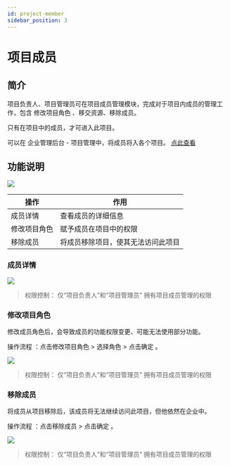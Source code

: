 ```yaml
---
id: project-member
sidebar_position: 3
---
```


# 项目成员

## 简介[](#jian-jie)

项目负责人、项目管理员可在项目成员管理模块，完成对于项目内成员的管理工作，包含 修改项目角色 、移交资源、移除成员。

只有在项目中的成员，才可进入此项目。

可以在 企业管理后台 - 项目管理中，将成员将入各个项目。 [点此查看](https://app.gitbook.com/@growingio/s/op/~/drafts/-MMuEk7ax0sRi_esMUzn/v/v20201200/product-manual/qi-ye-guan-li-hou-tai/zhan-dian-guan-li/cheng-yuan-pei-zhi)​


## 功能说明[](#gong-neng-shuo-ming)

![](/img/assets-M2qbZInaXgdm8kkNosp-MkGt2ZMYX5u3wKvOeja-MkGtPls5AviqjgP6tLlimage.png)

| 操作  | 作用  |
| --- | --- |
| 成员详情 | 查看成员的详细信息 |
| 修改项目角色 | 赋予成员在项目中的权限 |
| 移除成员 | 将成员移除项目，使其无法访问此项目 |


### 成员详情[](#cheng-yuan-xiang-qing)

![](/img/assets-M2qbZInaXgdm8kkNosp-MkGt2ZMYX5u3wKvOeja-MkGtrIC6bjVCqScV6znimage.png)

> 权限控制： 仅“项目负责人”和“项目管理员” 拥有项目成员管理的权限


### 修改项目角色[](#xiu-gai-xiang-mu-jiao-se)

修改成员角色后，会导致成员的功能权限变更、可能无法使用部分功能。

操作流程 ：点击修改项目角色 > 选择角色 > 点击确定 。

![](/img/assets-M2qbZInaXgdm8kkNosp-MkGt2ZMYX5u3wKvOeja-MkGuIqjzLRCrVBS42IQimage.png)

> 权限控制： 仅“项目负责人”和“项目管理员” 拥有项目成员管理的权限


### 移除成员[](#yi-chu-cheng-yuan)

将成员从项目移除后，该成员将无法继续访问此项目，但他依然在企业中。

操作流程 ：点击移除成员 > 点击确定 。

![](/img/assets-M2qbZInaXgdm8kkNosp-MkGt2ZMYX5u3wKvOeja-MkGufp7yyefHOZnz52Gimage.png)

> 权限控制： 仅“项目负责人”和“项目管理员” 拥有项目成员管理的权限
